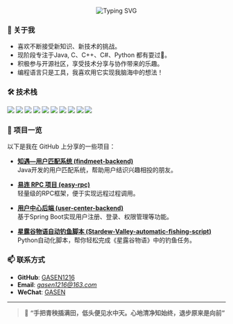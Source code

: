 <p align="center">
  <img src="https://readme-typing-svg.demolab.com?font=Noto+Sans+SC&size=24&pause=1000&color=00BFFF&center=true&vCenter=true&width=500&lines=你好，欢迎来到我的GitHub主页！;我是GASEN，一个热爱探索和学习的开发者。;编程语言只是工具，喜欢用它实现我脑海中的想法！" alt="Typing SVG" />
</p>


### 🌱 关于我

- 喜欢不断接受新知识、新技术的挑战。
- 现阶段专注于Java, C、C++、C#、Python 都有耍过🐶。
- 积极参与开源社区，享受技术分享与协作带来的乐趣。
- 编程语言只是工具，我喜欢用它实现我脑海中的想法！

### 🛠️ 技术栈

<p>
  <img src="https://img.shields.io/badge/C-00599C?style=for-the-badge&logo=c&logoColor=white" />
  <img src="https://img.shields.io/badge/C++-00599C?style=for-the-badge&logo=c%2B%2B&logoColor=white" />
  <img src="https://img.shields.io/badge/Java-007396?style=for-the-badge&logo=java&logoColor=white" />
  <img src="https://img.shields.io/badge/Spring_Boot-6DB33F?style=for-the-badge&logo=spring-boot&logoColor=white" />
  <img src="https://img.shields.io/badge/MyBatis-000000?style=for-the-badge&logo=MyBatis&logoColor=white" />
  <img src="https://img.shields.io/badge/Docker-2496ED?style=for-the-badge&logo=docker&logoColor=white" />
  <img src="https://img.shields.io/badge/MySQL-4479A1?style=for-the-badge&logo=mysql&logoColor=white" />
  <img src="https://img.shields.io/badge/Redis-DC382D?style=for-the-badge&logo=redis&logoColor=white" />
  <img src="https://img.shields.io/badge/Git-F05032?style=for-the-badge&logo=git&logoColor=white" />
  <img src="https://img.shields.io/badge/Linux-FCC624?style=for-the-badge&logo=linux&logoColor=black" />
</p>

### 📂 项目一览

以下是我在 GitHub 上分享的一些项目：

- **[知遇—用户匹配系统 (findmeet-backend)](https://github.com/GASEN1216/findmeet-backend)**  
  Java开发的用户匹配系统，帮助用户结识兴趣相投的朋友。

- **[易连 RPC 项目 (easy-rpc)](https://github.com/GASEN1216/easy-rpc)**  
  轻量级的RPC框架，便于实现远程过程调用。

- **[用户中心后端 (user-center-backend)](https://github.com/GASEN1216/user-center-backend)**  
  基于Spring Boot实现用户注册、登录、权限管理等功能。

- **[星露谷物语自动钓鱼脚本 (Stardew-Valley-automatic-fishing-script)](https://github.com/GASEN1216/Stardew-Valley-automatic-fishing-script)**  
  Python自动化脚本，帮你轻松完成《星露谷物语》中的钓鱼任务。

### 📫 联系方式

- **GitHub**: [GASEN1216](https://github.com/GASEN1216)
- **Email**: *gasen1216@163.com*
- **WeChat**: [GASEN](https://github.com/user-attachments/assets/ccde93e8-4f14-421c-80eb-d0393fd2e11b)

---



> 🌟 **“手把青秧插满田，低头便见水中天。心地清净知始终，退步原来是向前”**
